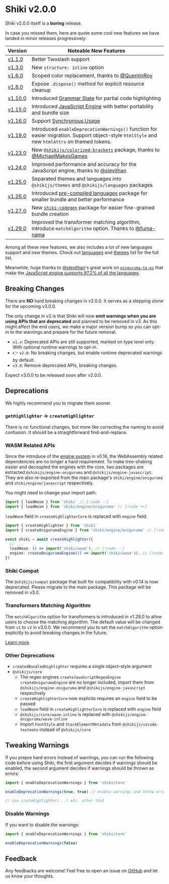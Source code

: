 # Shiki v2.0.0

Shiki v2.0.0 itself is a **boring** release.

In case you missed them, here are quote some cool new features we have landed in minor releases progressively:

| Version                                                          | Noteable New Features                                                                                                                                 |
| ---------------------------------------------------------------- | ----------------------------------------------------------------------------------------------------------------------------------------------------- |
| [v1.1.0](https://github.com/shikijs/shiki/releases/tag/v1.1.0)   | Better Twoslash support                                                                                                                               |
| [v1.3.0](https://github.com/shikijs/shiki/releases/tag/v1.3.0)   | New `structure: inline` option                                                                                                                        |
| [v1.6.0](https://github.com/shikijs/shiki/releases/tag/v1.6.0)   | Scoped color replacement, thanks to [@QuentinRoy](https://github.com/QuentinRoy)                                                                      |
| [v1.8.0](https://github.com/shikijs/shiki/releases/tag/v1.8.0)   | Expose `.dispose()` method for explicit resource cleanup                                                                                              |
| [v1.10.0](https://github.com/shikijs/shiki/releases/tag/v1.10.0) | Introduced [Grammar State](https://github.com/shikijs/shiki/pull/712) for partial code highlighting                                                   |
| [v1.15.0](https://github.com/shikijs/shiki/releases/tag/v1.15.0) | Introduced [JavaScript Engine](/guide/regex-engines#javascript-engine) with better portability and bundle size                                        |
| [v1.16.0](https://github.com/shikijs/shiki/releases/tag/v1.16.0) | Support [Synchronous Usage](/guide/sync-usage)                                                                                                        |
| [v1.19.0](https://github.com/shikijs/shiki/releases/tag/v1.19.0) | Introduced `enableDeprecationWarnings()` function for easier migration. Support object-style `htmlStyle` and new `htmlAttrs` on themed tokens.        |
| [v1.23.0](https://github.com/shikijs/shiki/releases/tag/v1.23.0) | New [`@shikijs/colorized-brackets`](/packages/colorized-brackets) package, thanks to [@MichaelMakesGames](https://github.com/MichaelMakesGames)       |
| [v1.24.0](https://github.com/shikijs/shiki/releases/tag/v1.24.0) | Improved performance and accuracy for the JavaScript engine, thanks to [@slevithan](https://github.com/slevithan)                                     |
| [v1.25.0](https://github.com/shikijs/shiki/releases/tag/v1.25.0) | Separated themes and languages into `@shikijs/themes` and `@shikijs/languages` packages                                                               |
| [v1.26.0](https://github.com/shikijs/shiki/releases/tag/v1.26.0) | Introduced [pre-compiled languages](https://shiki.style/guide/regex-engines#pre-compiled-languages) package for smaller bundle and better performance |
| [v1.27.0](https://github.com/shikijs/shiki/releases/tag/v1.27.0) | New [`shiki-codegen`](/packages/codegen) package for easier fine-grained bundle creation                                                              |
| [v1.29.0](https://github.com/shikijs/shiki/releases/tag/v1.28.0) | Improved the transformer matching algorithm, introduce `matchAlgorithm` option. Thanks to [@fuma-nama](https://github.com/fuma-nama)                  |

Among all these new features, we also includes a lot of new languages support and new themes. Check out [languages](/languages) and [themes](/themes) list for the full list.

Meanwhile, huge thanks to [@slevithan](https://github.com/slevithan)'s great work on [`oniguruma-to-es`](https://github.com/slevithan/oniguruma-to-es) that make the [JavaScript engine supports 97.2% of all the languages](/references/engine-js-compat).

## Breaking Changes

There are **NO** hard breaking changes in v2.0.0. It serves as a stepping stone for the upcoming v3.0.0.

The only change in v2 is that Shiki will now **emit warnings when you are using APIs that are deprecated** and planned to be removed in v3. As this might affect the end users, we make a major version bump so you can opt-in to the warnings and prepare for the future removal.

- `v1.x`: Deprecated APIs are still supported, marked on type level only. With optional runtime warnings to opt-in.
- 👉 `v2.0`: No breaking changes, but enable runtime deprecated warnings by default.
- `v3.0`: Remove deprecated APIs, breaking changes.

Expect v3.0.0 to be released soon after v2.0.0.

## Deprecations

We highly recommend you to migrate them sooner.

### `getHighlighter` -> `createHighlighter`

There is no functional changes, but more like correcting the naming to avoid confusion. It should be a straightforward find-and-replace.

### WASM Related APIs

Since the introduce of the [engine system](/guide/regex-engines) in v0.16, the WebAssembly related dependencies are no longer a hard requirement. To make tree-shaking easier and decoupled the engines with the core, two packages are extracted `@shikijs/engine-oniguruma` and `@shikijs/engine-javascript`. They are also re-exported from the main package's `shiki/engine/oniguruma` and `shiki/engine/javascript` respectively.

You might need to change your import path:

```ts
import { loadWasm } from 'shiki' // [!code --]
import { loadWasm } from 'shiki/engine/oniguruma' // [!code ++]
```

`loadWasm` field in `createHighlighterCore` is replaced with `engine` field:

```ts
import { createHighlighter } from 'shiki'
import { createOnigurumaEngine } from 'shiki/engine/oniguruma' // [!code ++]

const shiki = await createHighlighter({
  // ...
  loadWasm: () => import('shiki/wasm'), // [!code --]
  engine: createOnigurumaEngine(() => import('shiki/wasm')), // [!code ++]
})
```

### Shiki Compat

The `@shikijs/compat` package that built for compatibility with v0.14 is now deprecated. Please migrate to the main package. This package will be removed in v3.0.

### Transformers Matching Algorithm

The `matchAlgorithm` option for transformers is introduced in v1.29.0 to allow users to choose the matching algorithm. The default value will be changed from `v1` to `v3` in v3.0.0. We recommend you to set the `matchAlgorithm` option explicitly to avoid breaking changes in the future.

[Learn more](/packages/transformers#matching-algorithm).

### Other Deprecations

- `createdBundledHighlighter` requires a single object-style argument
- `@shikijs/core`
  - The regex engines `createJavaScriptRegexEngine` `createOnigurumaEngine` are no longer included, import them from `@shikijs/engine-oniguruma` and `@shikijs/engine-javascript` respectively
  - `createHighlighterCore` now explicits requires an `engine` field to be passed
  - `loadWasm` field in `createHighlighterCore` is replaced with `engine` field
  - `@shikijs/core/wasm-inline` is replaced with `@shikijs/engine-oniguruma/wasm-inline`
  - Import `FontStyle` and `StackElementMetadata` from `@shikijs/vscode-textmate` instead of `@shikijs/core`

## Tweaking Warnings

If you prepre hard errors instead of warnings, you can run the following code before using Shiki, the first argument decides if warnings should be enabled, the second argument decides if warnings should be thrown as errors:

```ts
import { enableDeprecationWarnings } from 'shiki/core'

enableDeprecationWarnings(true, true) // enable warnings and throw errors

// use crateHighlighter(...) etc. after that
```

### Disable Warnings

If you want to disable the warnings:

```ts
import { enableDeprecationWarnings } from 'shiki/core'

enableDeprecationWarnings(false)
```

## Feedback

Any feedbacks are welcome! Feel free to open an issue on [GitHub](https://github.com/shikijs/shiki) and let us know your thoughts.
